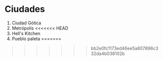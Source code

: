 # Ciudades

1. Ciudad Gótica
2. Metrópolis
<<<<<<< HEAD
3. Hell's Kitchen
4. Pueblo paleta
=======

>>>>>>> bb2e0fc1173ed46ee5a807896c332da4b038102b
